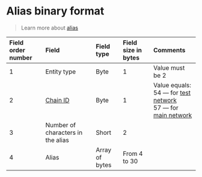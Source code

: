 # Alias binary format

> Learn more about [alias](/en/blockchain/account/alias)

| Field order number | Field | Field type | Field size in bytes | Comments |
| :--- | :--- | :--- | :--- | :--- |
| 1 | Entity type | Byte | 1 | Value must be 2 |
| 2 | [Chain ID](/en/blockchain/blockchain-network/chain-id)| Byte | 1 | Value equals:<br> 54 — for [test network](/en/blockchain/blockchain-network/test-network)<br> 57 — for [main network](/en/blockchain/blockchain-network/main-network) |
| 3 | Number of characters in the alias | Short | 2 | |
| 4 | Alias | Array of bytes	 | From 4 to 30 | | |

